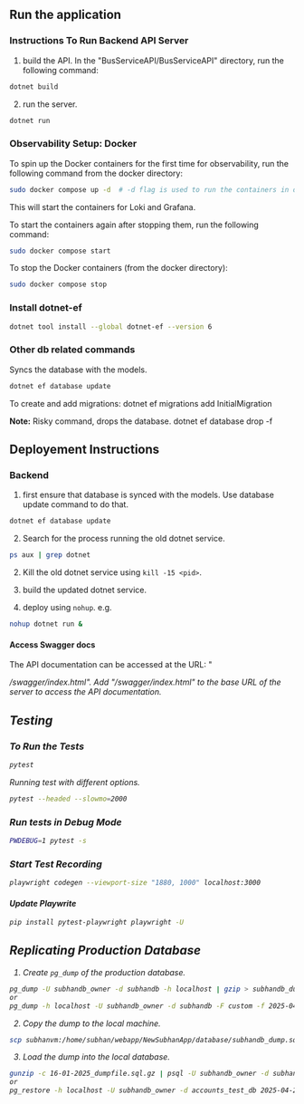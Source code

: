 

## Run the application
### Instructions To Run Backend API Server

1. build the API.
In the "BusServiceAPI/BusServiceAPI" directory, run the following command:
```bash
dotnet build
```

2. run the server.
```bash
dotnet run
```

### Observability Setup: Docker
To spin up the Docker containers for the first time for observability, run the following command
from the docker directory:
```bash
sudo docker compose up -d  # -d flag is used to run the containers in detached mode
```
This will start the containers for Loki and Grafana.

To start the containers again after stopping them, run the following command:
```bash
sudo docker compose start
```

To stop the Docker containers (from the docker directory):
```bash
sudo docker compose stop
```

### Install dotnet-ef
```bash
dotnet tool install --global dotnet-ef --version 6
```

### Other db related commands

Syncs the database with the models.
```bash
dotnet ef database update
```

To create and add migrations:
dotnet ef migrations add InitialMigration

**Note:** Risky command, drops the database.
dotnet ef database drop -f

## Deployement Instructions

### Backend

1. first ensure that database is synced with the models.
Use database update command to do that.
```bash
dotnet ef database update
```

2. Search for the process running the old dotnet service.
```bash
ps aux | grep dotnet
```

2. Kill the old dotnet service using `kill -15 <pid>`.

3. build the updated dotnet service.

3. deploy using `nohup`.
e.g. 
```bash
nohup dotnet run &
```

#### Access Swagger docs
The API documentation can be accessed at the URL:
"<address on which the server is running>/swagger/index.html".
Add "/swagger/index.html" to the base URL of the server to access the API documentation.

## Testing

### To Run the Tests
```bash
pytest
```

Running test with different options.
```bash
pytest --headed --slowmo=2000
```

### Run tests in Debug Mode
```bash
PWDEBUG=1 pytest -s 
```

### Start Test Recording
```bash
playwright codegen --viewport-size "1880, 1000" localhost:3000
```

#### Update Playwrite
```bash
pip install pytest-playwright playwright -U
```

## Replicating Production Database


1. Create `pg_dump` of the production database.
```bash
pg_dump -U subhandb_owner -d subhandb -h localhost | gzip > subhandb_dump.sql.gz
or 
pg_dump -h localhost -U subhandb_owner -d subhandb -F custom -f 2025-04-23_subhandb.dump
```

2. Copy the dump to the local machine.
```bash
scp subhanvm:/home/subhan/webapp/NewSubhanApp/database/subhandb_dump.sql.gz .
```

3. Load the dump into the local database.
```bash
gunzip -c 16-01-2025_dumpfile.sql.gz | psql -U subhandb_owner -d subhandb_prod_rep -h localhost -p 5435
or
pg_restore -h localhost -U subhandb_owner -d accounts_test_db 2025-04-23_subhandb.dump
```

